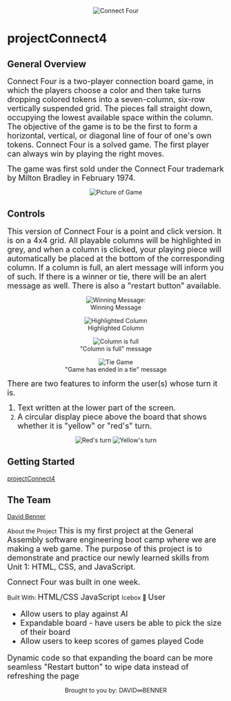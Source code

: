 <p align="center">
  <img src="https://github.com/davebenner14/projectConnect4/blob/main/In_game_photos/readme.jpeg?raw=true" alt="Connect Four">
</p>

# projectConnect4

## General Overview

<font size="4">
Connect Four is a two-player connection board game, in which the players choose a color and then take turns dropping colored tokens into a seven-column, six-row vertically suspended grid. The pieces fall straight down, occupying the lowest available space within the column. The objective of the game is to be the first to form a horizontal, vertical, or diagonal line of four of one's own tokens. Connect Four is a solved game. The first player can always win by playing the right moves.

The game was first sold under the Connect Four trademark by Milton Bradley in February 1974.
</font>

<p align="center">
  <img src="https://github.com/davebenner14/projectConnect4/blob/main/In_game_photos/screenshot1.png?raw=true" alt="Picture of Game">
</p>

## Controls

<font size="4">
This version of Connect Four is a point and click version. It is on a 4x4 grid. All playable columns will be highlighted in grey, and when a column is clicked, your playing piece will automatically be placed at the bottom of the corresponding column. If a column is full, an alert message will inform you of such. If there is a winner or tie, there will be an alert message as well. There is also a "restart button" available.
</font>

<p align="center">
  <img src="https://github.com/davebenner14/projectConnect4/blob/main/In_game_photos/screenshot2.png?raw=true" alt="Winning Message:">
  <br>
  Winning Message
</p>

<p align="center">
  <img src="https://github.com/davebenner14/projectConnect4/blob/main/In_game_photos/screenshot3.png?raw=true" alt="Highlighted Column">
  <br>
  Highlighted Column
</p>

<p align="center">
  <img src="https://github.com/davebenner14/projectConnect4/blob/main/In_game_photos/screenshot4.png?raw=true" alt="Column is full">
  <br>
  "Column is full" message
</p>

<p align="center">
  <img src="https://github.com/davebenner14/projectConnect4/blob/main/In_game_photos/screenshot5.png?raw=true" alt="Tie Game">
  <br>
  "Game has ended in a tie" message
</p>

<font size="4">
There are two features to inform the user(s) whose turn it is.

1. Text written at the lower part of the screen.
2. A circular display piece above the board that shows whether it is "yellow" or "red's" turn.
   </font>

<p align="center">
  <img src="https://github.com/davebenner14/projectConnect4/blob/main/In_game_photos/screenshot6.png?raw=true" alt="Red's turn">
  <img src="https://github.com/davebenner14/projectConnect4/blob/main/In_game_photos/screenshot7.png?raw=true" alt="Yellow's turn">
</p>

## Getting Started

[projectConnect4](https://projectConnect4.davidbenner1.repl.co)

## The Team

[David Benner](https://github.com/davebenner14)

About the Project
<font size="4">
This is my first project at the General Assembly software engineering boot camp where we are making a web game.
The purpose of this project is to demonstrate and practice our newly learned skills from Unit 1: HTML, CSS, and JavaScript.

Connect Four was built in one week.
</font>

Built With:
<font size="4">
HTML/CSS
JavaScript
</font>
Icebox 🍦
<font size="4">
User

- Allow users to play against AI
- Expandable board - have users be able to pick the size of their board
- Allow users to keep scores of games played
  Code

Dynamic code so that expanding the board can be more seamless
"Restart button" to wipe data instead of refreshing the page
</font>

<p align="center">
Brought to you by:
DAVID∞BENNER
</p>
